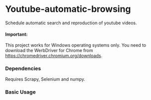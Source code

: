 # Youtube-automatic-browsing
Schedule automatic search and reproduction of youtube videos.

#### Important:
This project works for Windows operating systems only. You need to download the WerbDriver for Chrome from https://chromedriver.chromium.org/downloads.

### Dependencies
Requires Scrapy, Selenium and numpy.

### Basic Usage
